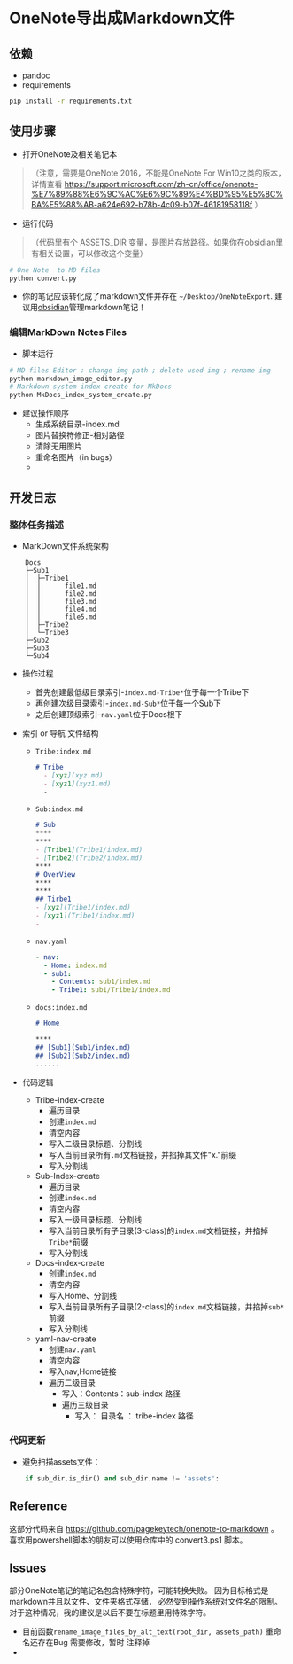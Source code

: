 # OneNote导出成Markdown文件

## 依赖
- pandoc
- requirements 

```bash
pip install -r requirements.txt
```

## 使用步骤
- 打开OneNote及相关笔记本
> （注意，需要是OneNote 2016，不能是OneNote For Win10之类的版本，详情查看 https://support.microsoft.com/zh-cn/office/onenote-%E7%89%88%E6%9C%AC%E6%9C%89%E4%BD%95%E5%8C%BA%E5%88%AB-a624e692-b78b-4c09-b07f-46181958118f ）

- 运行代码
> （代码里有个 ASSETS_DIR 变量，是图片存放路径。如果你在obsidian里有相关设置，可以修改这个变量）

```bash
# One Note  to MD files
python convert.py
```

- 你的笔记应该转化成了markdown文件并存在 `~/Desktop/OneNoteExport`. 建议用[obsidian](https://obsidian.md)管理markdown笔记！

### 编辑MarkDown Notes Files 

- 脚本运行
```bash
# MD files Editor : change img path ; delete used img ; rename img
python markdown_image_editor.py
# Markdown system index create for MkDocs
python MkDocs_index_system_create.py
```
- 建议操作顺序
  - 生成系统目录-index.md 
  - 图片替换符修正-相对路径
  - 清除无用图片
  - 重命名图片（in bugs）
  - 
## 开发日志

### 整体任务描述

- MarkDown文件系统架构

```commandline
    Docs
    ├─Sub1
    │  ├─Tribe1
    │  │      file1.md
    │  │      file2.md
    │  │      file3.md
    │  │      file4.md
    │  │      file5.md
    │  ├─Tribe2
    │  └─Tribe3
    ├─Sub2
    ├─Sub3
    └─Sub4
```

- 操作过程
  - 首先创建最低级目录索引-`index.md-Tribe*`位于每一个Tribe下
  - 再创建次级目录索引-`index.md-Sub*`位于每一个Sub下
  - 之后创建顶级索引-`nav.yaml`位于Docs根下
- 索引 or 导航 文件结构
  - `Tribe:index.md`
    ```markdown
    # Tribe
      - [xyz](xyz.md)
      - [xyz1](xyz1.md)
      -
    ```
        
  - `Sub:index.md`
    ```markdown
    # Sub
    ****
    ****
    - [Tribe1](Tribe1/index.md)
    - [Tribe2](Tribe2/index.md)
    ****
    # OverView
    ****
    ****    
    ## Tirbe1
    - [xyz](Tribe1/index.md)
    - [xyz1](Tribe1/index.md)
    - 
    ```

  - `nav.yaml`
    ```yaml
    - nav:
      - Home: index.md
      - sub1: 
        - Contents: sub1/index.md
        - Tribe1: sub1/Tribe1/index.md
    ```

  - `docs:index.md`
    ```markdown
    # Home
    
    ****
    ## [Sub1](Sub1/index.md)
    ## [Sub2](Sub2/index.md)
    ......
    ```
    
- 代码逻辑
  - Tribe-index-create
    - 遍历目录
    - 创建`index.md`
    - 清空内容
    - 写入二级目录标题、分割线
    - 写入当前目录所有`.md`文档链接，并掐掉其文件"x."前缀
    - 写入分割线
  - Sub-Index-create
    - 遍历目录
    - 创建`index.md`
    - 清空内容
    - 写入一级目录标题、分割线
    - 写入当前目录所有子目录(3-class)的`index.md`文档链接，并掐掉`Tribe*`前缀
    - 写入分割线
  - Docs-index-create
    - 创建`index.md`
    - 清空内容
    - 写入Home、分割线
    - 写入当前目录所有子目录(2-class)的`index.md`文档链接，并掐掉`sub*`前缀
    - 写入分割线
  - yaml-nav-create
    - 创建`nav.yaml`
    - 清空内容
    - 写入nav,Home链接
    - 遍历二级目录
      - 写入：Contents：sub-index 路径
      - 遍历三级目录
        - 写入： 目录名 ： tribe-index 路径
### 代码更新

- 避免扫描assets文件：

```python
    if sub_dir.is_dir() and sub_dir.name != 'assets':
```

##  Reference

这部分代码来自 https://github.com/pagekeytech/onenote-to-markdown 。
喜欢用powershell脚本的朋友可以使用仓库中的 convert3.ps1 脚本。

##  Issues

部分OneNote笔记的笔记名包含特殊字符，可能转换失败。
因为目标格式是markdown并且以文件、文件夹格式存储，
必然受到操作系统对文件名的限制。对于这种情况，我的建议是以后不要在标题里用特殊字符。

- 目前函数`rename_image_files_by_alt_text(root_dir, assets_path)` 重命名还存在Bug 需要修改，暂时 注释掉
- 